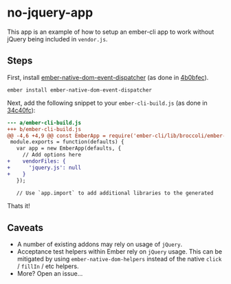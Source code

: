 # no-jquery-app

This app is an example of how to setup an ember-cli app to work without jQuery being included in `vendor.js`.

## Steps

First, install [ember-native-dom-event-dispatcher](https://github.com/rwjblue/ember-native-dom-event-dispatcher/)
(as done in [4b0bfec](https://github.com/rwjblue/no-jquery-app/commit/a4b0bfec32618a98322f225d613fb243489aecf6)).

```
ember install ember-native-dom-event-dispatcher
```


Next, add the following snippet to your `ember-cli-build.js` (as done in [34c40fc](https://github.com/rwjblue/no-jquery-app/commit/34c40fc2cfc5e2ce0c39e5e906448c46af699d26)):

```diff
--- a/ember-cli-build.js
+++ b/ember-cli-build.js
@@ -4,6 +4,9 @@ const EmberApp = require('ember-cli/lib/broccoli/ember-app');
 module.exports = function(defaults) {
   var app = new EmberApp(defaults, {
     // Add options here
+    vendorFiles: {
+      'jquery.js': null
+    }
   });

   // Use `app.import` to add additional libraries to the generated
```

Thats it!

## Caveats

* A number of existing addons may rely on usage of `jQuery`.
* Acceptance test helpers within Ember rely on `jQuery` usage. This can be mitigated by using `ember-native-dom-helpers` instead of the native `click` / `fillIn` / etc helpers.
* More? Open an issue...
